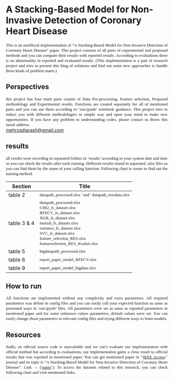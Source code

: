 # A Stacking-Based Model for Non-Invasive Detection of Coronary Heart Disease


<div style="font-size: 13px; font-family: verdana; text-align: justify;" class="introduction">This is an unofficial implementation of “A Stacking-Based Model for Non-Invasive Detection of Coronary Heart Disease” paper. This project consists of all parts of experimental and proposed methods and you can compare their results with reported results. According to evaluations there is no abnormality in reported and evaluated results. (This implementation is a part of research project and tries to present this king of solutions and find out some new approaches to handle these kinds of problem states.)
    </div>

## Perspectives

<div style="font-size: 13px; font-family: verdana; text-align: justify;" class="introduction">this project has four main parts consist of Data Pre-processing, Feature selection, Proposed methodology and Experimental results. Functions are created separately for all of mentioned parts and you can use them according to ‘run.ipunb’ notebook guidance. This project tries to induct you with different methodologies in simple way and open your mind to make new opportunities. If you have any problem to understanding codes, please contact us throw this email address:</div>
<a href="mailto:mehrzadiarash@gmail.com">mehrzadiarash@gmail.com</a> 

## results

<div style="font-size: 13px; font-family: verdana; text-align: justify;" class="introduction">all results were recording in separated folders in ‘results’ according to your system date and time so you can check the results after each running. Different results stored in separated .xlsx files so you can find them by the name of your calling function. Following chart is create to find out the naming method.</div>

| Section    | Title                    |
| -------------------- |:------------------------:|
| table 2              |<div style="font-size: 13px; font-family: verdana; text-align: justify;" class="introduction">datapath_processed.xlsx ' and ' datapath_rowdata.xlsx</div>|
| table 3 & 4              |<div style="font-size: 13px; font-family: verdana; text-align: justify;" class="introduction">datapath_processed.xlsx</div><div style="font-size: 13px; font-family: verdana; text-align: justify;" class="introduction">CHI2_fs_dataset.xlsx</div><div style="font-size: 13px; font-family: verdana; text-align: justify;" class="introduction">RFECV_fs_dataset.xlsx</div><div style="font-size: 13px; font-family: verdana; text-align: justify;" class="introduction">XGB_fs_dataset.xlsx</div><div style="font-size: 13px; font-family: verdana; text-align: justify;" class="introduction">mutual_fs_dataset.xlsx</div><div style="font-size: 13px; font-family: verdana; text-align: justify;" class="introduction">variance_fs_dataset.xlsx</div><div style="font-size: 13px; font-family: verdana; text-align: justify;" class="introduction">SVC_fs_dataset.xlsx</div><div style="font-size: 13px; font-family: verdana; text-align: justify;" class="introduction">feature_selection_RES.xlsx</div><div style="font-size: 13px; font-family: verdana; text-align: justify;" class="introduction">featureselection_RES_Kvalue.xlsx</div>|
| table 5              |<div style="font-size: 13px; font-family: verdana; text-align: justify;" class="introduction">bigdatapath_processed.xlsx</div>|
| table 6              |<div style="font-size: 13px; font-family: verdana; text-align: justify;" class="introduction">report_paper_model_RFECV.xlsx</div>|
| table 9              |<div style="font-size: 13px; font-family: verdana; text-align: justify;" class="introduction">report_paper_model_bigdata.xlsx</div>|

## How to run 
<div style="font-size: 13px; font-family: verdana; text-align: justify;" class="introduction">All functions are implemented without any complexity and extra parameters. All required parameters was define in config files and you can easily call your expected function as same as presented ways in ‘run.ipynb’ files. All parameters were set as same as reported parameters in mentioned paper and for some unknown values parameters, default values were set. You can easily change those parameters in relevant config files and trying different ways to learn models.</div>

## Resources
<div style="font-size: 13px; font-family: verdana; text-align: justify;" class="introduction">Sadly, an official source code is unavailable and we can’t evaluate our implementation with official method but according to evaluations, our implementation gains a close result to official results that was reported in mentioned paper. You can get mentioned paper in ‘‘<a href="https://ieeexplore.ieee.org/xpl/RecentIssue.jsp?punumber=6287639">IEEE Access</a>’’ journal and its topic is “A Stacking-Based Model for Non-Invasive Detection of Coronary Heart Disease”. Link → ('<a href="https://ieeexplore.ieee.org/document/9005221">paper</a>’). To access the datasets related to this research, you can check following chart and visit mentioned links.</div>


